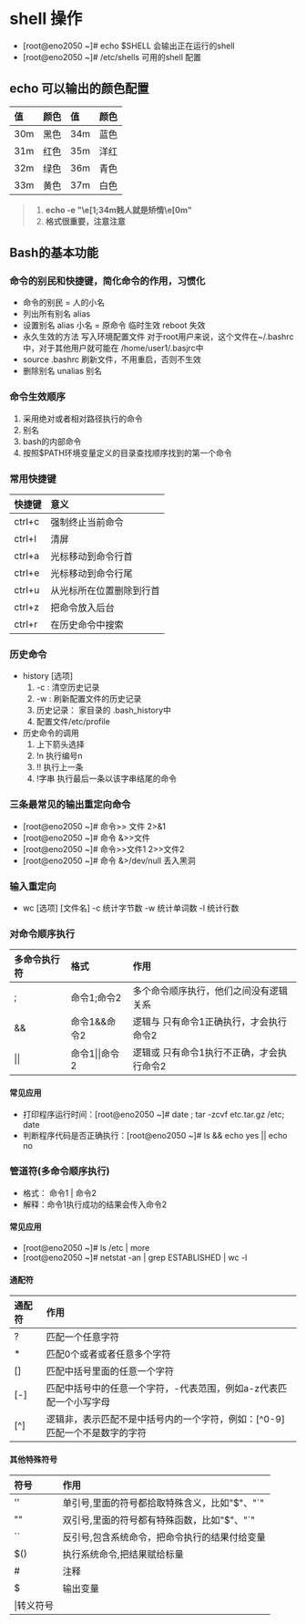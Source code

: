 # shell 操作

* [root@eno2050 ~]# echo $SHELL 会输出正在运行的shell
* [root@eno2050 ~]# /etc/shells 可用的shell 配置

## echo 可以输出的颜色配置
|值|颜色|值|颜色|
|:-|:-|:-|:-|
|30m|黑色|34m|蓝色|
|31m|红色|35m|洋红|
|32m|绿色|36m|青色|
|33m|黄色|37m|白色|

> 1. **echo -e "\e[1;34m贱人就是矫情\e[0m"**
> 2. **格式很重要，注意注意**

## Bash的基本功能
### 命令的别民和快捷键，简化命令的作用，习惯化
* 命令的别民 = 人的小名
* 列出所有别名 alias
* 设置别名 alias 小名 = 原命令 临时生效 reboot 失效
* 永久生效的方法 写入环境配置文件 对于root用户来说，这个文件在~/.bashrc 中，对于其他用户就可能在 /home/user1/.basjrc中
* source .bashrc 刷新文件，不用重启，否则不生效
* 删除别名 unalias 别名

### 命令生效顺序
1. 采用绝对或者相对路径执行的命令
2. 别名
3. bash的内部命令
4. 按照$PATH环境变量定义的目录查找顺序找到的第一个命令

### 常用快捷键
|快捷键|意义|
|:-|:-|
|ctrl+c|强制终止当前命令|
|ctrl+l|清屏|
|ctrl+a|光标移动到命令行首|
|ctrl+e|光标移动到命令行尾|
|ctrl+u|从光标所在位置删除到行首|
|ctrl+z|把命令放入后台|
|ctrl+r|在历史命令中搜索|

### 历史命令
* history [选项]
  1.  -c : 清空历史记录
  2. -w : 刷新配置文件的历史记录
  3. 历史记录： 家目录的 .bash_history中
  4.  配置文件/etc/profile
* 历史命令的调用
  1. 上下箭头选择
  2. !n 执行编号n
  3. !! 执行上一条
  4. !字串 执行最后一条以该字串结尾的命令

### 三条最常见的输出重定向命令
* [root@eno2050 ~]# 命令>> 文件 2>&1
* [root@eno2050 ~]# 命令 &>>文件
* [root@eno2050 ~]# 命令>>文件1 2>>文件2
* [root@eno2050 ~]# 命令 &>/dev/null 丢入黑洞

### 输入重定向
* wc [选项] [文件名]
-c 统计字节数
-w 统计单词数
-l 统计行数

### 对命令顺序执行
|多命令执行符|格式|作用|
|:-|:-|:-|
|;|命令1;命令2|多个命令顺序执行，他们之间没有逻辑关系|
|&&|命令1&&命令2|逻辑与 只有命令1正确执行，才会执行命令2|
|\|\||命令1\|\|命令2|逻辑或 只有命令1执行不正确，才会执行命令2|

#### 常见应用
* 打印程序运行时间：[root@eno2050 ~]# date ; tar -zcvf etc.tar.gz /etc; date
* 判断程序代码是否正确执行：[root@eno2050 ~]# ls && echo yes || echo no

### 管道符(多命令顺序执行)
* 格式： 命令1 | 命令2
* 解释：命令1执行成功的结果会传入命令2

#### 常见应用
* [root@eno2050 ~]# ls /etc | more
* [root@eno2050 ~]# netstat -an | grep ESTABLISHED | wc -l

#### 通配符
|通配符|作用|
|:-|:-|
|?|匹配一个任意字符|
|*|匹配0个或者或者任意多个字符|
|[]|匹配中括号里面的任意一个字符|
|[-]|匹配中括号中的任意一个字符，-代表范围，例如a-z代表匹配一个小写字母|
|[^]|逻辑非，表示匹配不是中括号内的一个字符，例如：[^0-9]匹配一个不是数字的字符|

#### 其他特殊符号
|符号|作用|
|:-|:-|
|''|单引号,里面的符号都拾取特殊含义，比如"$"、"`"|
|""|双引号,里面的符号都有特殊函数，比如"$"、"`"|
|``|反引号,包含系统命令，把命令执行的结果付给变量|
|$()|执行系统命令,把结果赋给标量|
|#|注释|
|$|输出变量|
|\\|转义符号|
